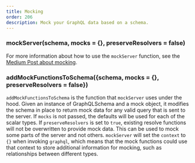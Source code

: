 ```yaml
---
title: Mocking
order: 206
description: Mock your GraphQL data based on a schema.
---
```


<h3 id="mockServer" title="mockServer">
  mockServer(schema, mocks = {}, preserveResolvers = false)
</h3>

For more information about how to use the `mockServer` function, see the [Medium Post about mocking](https://medium.com/apollo-stack/mocking-your-server-with-just-one-line-of-code-692feda6e9cd).

<h3 id="addMockFunctionsToSchema" title="addMockFunctionsToSchema">
  addMockFunctionsToSchema({schema, mocks = {}, preserveResolvers = false})
</h3>

`addMockFunctionsToSchema` is the function that `mockServer` uses under the hood. Given an instance of GraphQLSchema and a mock object, it modifies the schema in place to return mock data for any valid query that is sent to the server. If `mocks` is not passed, the defaults will be used for each of the scalar types. If `preserveResolvers` is set to `true`, existing resolve functions will not be overwritten to provide mock data. This can be used to mock some parts of the server and not others.
`mockServer` will set the `context` to `{}` when invoking `graphql`, which means that the mock functions could use that context to store additional information for mocking, such as relationships between different types.
